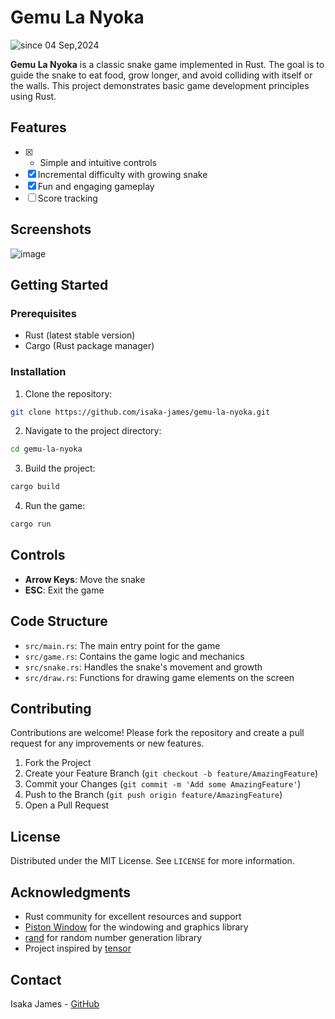 # Gemu La Nyoka

<p>
  <img src="https://komarev.com/ghpvc/?username=isaka-nyoka&label=Nyoka%20Game&color=0e75b6&style=flat" alt="since 04 Sep,2024" />
</p>

**Gemu La Nyoka** is a classic snake game implemented in Rust. The goal is to guide the snake to eat food, grow longer, and avoid colliding with itself or the walls. This project demonstrates basic game development principles using Rust.

## Features
- [x] - Simple and intuitive controls
- [x]  Incremental difficulty with growing snake
- [x]  Fun and engaging gameplay
- [ ] Score tracking

## Screenshots

![image](https://github.com/user-attachments/assets/eba4c7dc-7027-49b4-bb08-62b8e2e7752a)

## Getting Started

### Prerequisites

- Rust (latest stable version)
- Cargo (Rust package manager)

### Installation

1. Clone the repository:

```sh
git clone https://github.com/isaka-james/gemu-la-nyoka.git
```

2. Navigate to the project directory:

```sh
cd gemu-la-nyoka
```

3. Build the project:

```sh
cargo build
```

4. Run the game:

```sh
cargo run
```

## Controls

- **Arrow Keys**: Move the snake
- **ESC**: Exit the game

## Code Structure

- `src/main.rs`: The main entry point for the game
- `src/game.rs`: Contains the game logic and mechanics
- `src/snake.rs`: Handles the snake's movement and growth
- `src/draw.rs`: Functions for drawing game elements on the screen

## Contributing

Contributions are welcome! Please fork the repository and create a pull request for any improvements or new features.

1. Fork the Project
2. Create your Feature Branch (`git checkout -b feature/AmazingFeature`)
3. Commit your Changes (`git commit -m 'Add some AmazingFeature'`)
4. Push to the Branch (`git push origin feature/AmazingFeature`)
5. Open a Pull Request

## License

Distributed under the MIT License. See `LICENSE` for more information.

## Acknowledgments

- Rust community for excellent resources and support
- [Piston Window](https://github.com/PistonDevelopers/piston_window) for the windowing and graphics library
- [rand](https://github.com/rust-random/rand) for random number generation library
- Project inspired by [tensor](https://www.youtube.com/@TensorProgramming)

## Contact

Isaka James - [GitHub](https://github.com/isaka-james)
